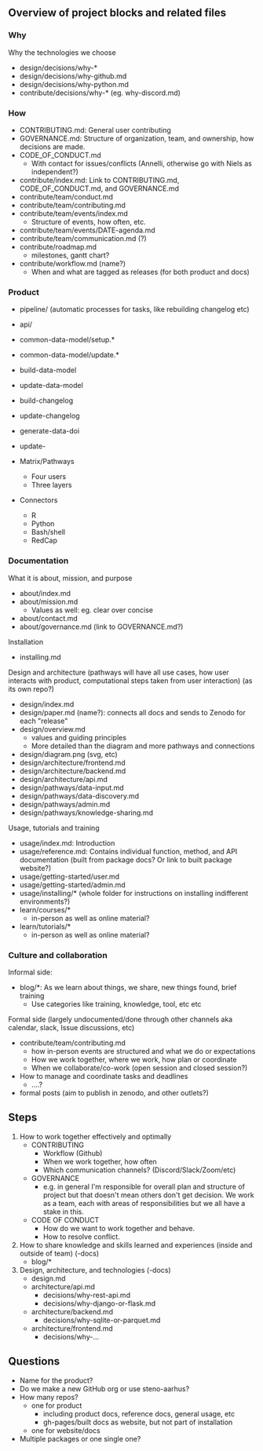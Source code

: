 ## Overview of project blocks and related files

### Why

Why the technologies we choose

- design/decisions/why-*
- design/decisions/why-github.md
- design/decisions/why-python.md
- contribute/decisions/why-* (eg. why-discord.md)

### How

- CONTRIBUTING.md: General user contributing
- GOVERNANCE.md: Structure of organization, team, and ownership, how decisions are made.
- CODE_OF_CONDUCT.md
    - With contact for issues/conflicts (Annelli, otherwise go with Niels as independent?)
- contribute/index.md: Link to CONTRIBUTING.md, CODE_OF_CONDUCT.md, and GOVERNANCE.md
- contribute/team/conduct.md
- contribute/team/contributing.md
- contribute/team/events/index.md
    - Structure of events, how often, etc.
- contribute/team/events/DATE-agenda.md
- contribute/team/communication.md (?)
- contribute/roadmap.md
    - milestones, gantt chart?
- contribute/workflow.md (name?)
    - When and what are tagged as releases (for both product and docs)

### Product 


- pipeline/ (automatic processes for tasks, like rebuilding changelog etc)
- api/
- common-data-model/setup.*
- common-data-model/update.*
- build-data-model
- update-data-model
- build-changelog
- update-changelog
- generate-data-doi
- update-

- Matrix/Pathways
    - Four users
    - Three layers
- Connectors
    - R
    - Python
    - Bash/shell
    - RedCap
    
### Documentation

What it is about, mission, and purpose

- about/index.md
- about/mission.md
    - Values as well: eg. clear over concise
- about/contact.md
- about/governance.md (link to GOVERNANCE.md?)

Installation

- installing.md

Design and architecture (pathways will have all use cases, how user interacts with
product, computational steps taken from user interaction) (as its own repo?)

- design/index.md
- design/paper.md (name?): connects all docs and sends to Zenodo for each "release"
- design/overview.md
    - values and guiding principles
    - More detailed than the diagram and more pathways and connections
- design/diagram.png (svg, etc)
- design/architecture/frontend.md
- design/architecture/backend.md
- design/architecture/api.md
- design/pathways/data-input.md
- design/pathways/data-discovery.md
- design/pathways/admin.md
- design/pathways/knowledge-sharing.md
    
Usage, tutorials and training

- usage/index.md: Introduction
- usage/reference.md: Contains individual function, method, and API documentation 
(built from package docs? Or link to built package website?)
- usage/getting-started/user.md
- usage/getting-started/admin.md
- usage/installing/* (whole folder for instructions on installing indifferent environments?)
- learn/courses/*
    - in-person as well as online material?
- learn/tutorials/*
    - in-person as well as online material?

### Culture and collaboration

Informal side:

- blog/*: As we learn about things, we share, new things found, brief training
    - Use categories like training, knowledge, tool, etc etc

Formal side (largely undocumented/done through other channels aka calendar, slack, Issue discussions, etc)

- contribute/team/contributing.md
    - how in-person events are structured and what we do or expectations
    - How we work together, where we work, how plan or coordinate
    - When we collaborate/co-work (open session and closed session?)
- How to manage and coordinate tasks and deadlines
    - ....?
- formal posts (aim to publish in zenodo, and other outlets?)
        
## Steps

1. How to work together effectively and optimally
    - CONTRIBUTING
        - Workflow (Github)
        - When we work together, how often
        - Which communication channels? (Discord/Slack/Zoom/etc)
    - GOVERNANCE
        - e.g. in general I'm responsible for overall plan and structure of project
        but that doesn't mean others don't get decision. We work as a team,
        each with areas of responsibilities but we all have a stake in this.
    - CODE OF CONDUCT   
        - How do we want to work together and behave.
        - How to resolve conflict.
2. How to share knowledge and skills learned and experiences (inside and outside of team) (-docs)
    - blog/*
3. Design, architecture, and technologies (-docs)
    - design.md
    - architecture/api.md
        - decisions/why-rest-api.md
        - decisions/why-django-or-flask.md
    - architecture/backend.md
        - decisions/why-sqlite-or-parquet.md
    - architecture/frontend.md
        - decisions/why-...

## Questions

- Name for the product?
- Do we make a new GitHub org or use steno-aarhus?
- How many repos?
    - one for product
        - including product docs, reference docs, general usage, etc
        - gh-pages/built docs as website, but not part of installation
    - one for website/docs
- Multiple packages or one single one?
